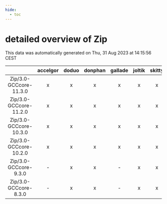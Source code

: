 ```yaml
---
hide:
  - toc
---
```


detailed overview of Zip
========================


This data was automatically generated on Thu, 31 Aug 2023 at 14:15:56 CEST  

| |accelgor|doduo|donphan|gallade|joltik|skitty|swalot|victini|
| :---: | :---: | :---: | :---: | :---: | :---: | :---: | :---: | :---: |
|Zip/3.0-GCCcore-11.3.0|x|x|x|x|x|x|x|x|
|Zip/3.0-GCCcore-11.2.0|x|x|x|x|x|x|x|x|
|Zip/3.0-GCCcore-10.3.0|x|x|x|x|x|x|x|x|
|Zip/3.0-GCCcore-10.2.0|x|x|x|x|x|x|x|x|
|Zip/3.0-GCCcore-9.3.0|-|x|x|-|x|x|x|x|
|Zip/3.0-GCCcore-8.3.0|-|x|x|-|x|x|x|x|

